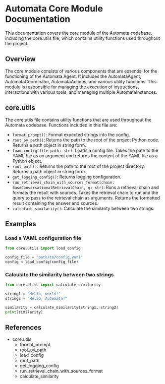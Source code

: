 # Automata Core Module Documentation

This documentation covers the core module of the Automata codebase, including the core.utils file, which contains utility functions used throughout the project.

## Overview

The core module consists of various components that are essential for the functioning of the Automata Agent. It includes the AutomataAgent, AutomataCoordinator, AutomataActions, and various utility functions. This module is responsible for managing the execution of instructions, interactions with various tools, and managing multiple AutomataInstances.

## core.utils

The core.utils file contains utility functions that are used throughout the Automata codebase. Functions included in this file are:

- `format_prompt()`: Format expected strings into the config.
- `root_py_path()`: Returns the path to the root of the project Python code. Returns a path object in string form.
- `load_config(file_path: str)`: Loads a config file. Takes the path to the YAML file as an argument and returns the content of the YAML file as a Python object.
- `root_path()`: Returns the path to the root of the project directory. Returns a path object in string form.
- `get_logging_config()`: Returns logging configuration.
- `run_retrieval_chain_with_sources_format(chain: BaseConversationalRetrievalChain, q: str)`: Runs a retrieval chain and formats the result with sources. Takes the retrieval chain to run and the query to pass to the retrieval chain as arguments. Returns the formatted result containing the answer and sources.
- `calculate_similarity()`: Calculate the similarity between two strings.

## Examples

### Load a YAML configuration file

```python
from core.utils import load_config

config_file = "path/to/config.yaml"
config = load_config(config_file)
```

### Calculate the similarity between two strings

```python
from core.utils import calculate_similarity

string1 = "Hello, world!"
string2 = "Hello, Automata!"

similarity = calculate_similarity(string1, string2)
print(similarity)
```

## References

- core.utils
  - format_prompt
  - root_py_path
  - load_config
  - root_path
  - get_logging_config
  - run_retrieval_chain_with_sources_format
  - calculate_similarity
